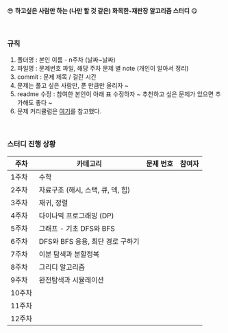 😎 **하고싶은 사람만 하는 (나만 할 것 같은) 화목한-재판장 알고리즘 스터디** 😋

</br>

### 규칙
1. 폴더명 : 본인 이름 - n주차 (날짜~날짜) 
2. 파일명 : 문제번호 파일, 해당 주차 문제 별 note (개인이 알아서 정리)
3. commit : 문제 제목 / 걸린 시간
4. 문제는 풀고 싶은 사람만, 푼 만큼만 올리자 ~ 
5. readme 수정 : 참여한 본인이 아래 표 수정하자 ~ 추천하고 싶은 문제가 있으면 추가해도 좋다 ~
6. 문제 커리큘럼은 [여기](https://dev-dain.tistory.com/155)를 참고했다.

</br>

### 스터디 진행 상황

| 주차 | 카테고리 | 문제 번호 | 참여자 |
|---|---|---|---|
| 1주차 | 수학 |  |  |
| 2주차 | 자료구조 (해시, 스택, 큐, 덱, 힙) |  |  |
| 3주차 | 재귀, 정렬 |  |  |
| 4주차 | 다이나믹 프로그래밍 (DP) |  |  |
| 5주차 | 그래프 - 기초 DFS와 BFS |  |  |
| 6주차 | DFS와 BFS 응용, 최단 경로 구하기 |  |  |
| 7주차 | 이분 탐색과 분할정복 |  |  |
| 8주차 | 그리디 알고리즘 |  |  |
| 9주차 | 완전탐색과 시뮬레이션 |  |  |
| 10주차 |  |  |  |
| 11주차 |  |  |  |
| 12주차 |  |  |  |
